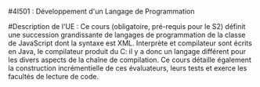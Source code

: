 #4I501 : Développement d'un Langage de Programmation

#Description de l'UE :
Ce cours (obligatoire, pré-requis pour le S2) définit une succession grandissante de langages de programmation de la classe de JavaScript dont la syntaxe est XML. Interprète et compilateur sont écrits en Java, le compilateur produit du C: il y a donc un langage différent pour les divers aspects de la chaîne de compilation. Ce cours détaille également la construction incrémentielle de ces évaluateurs, leurs tests et exerce les facultés de lecture de code.
